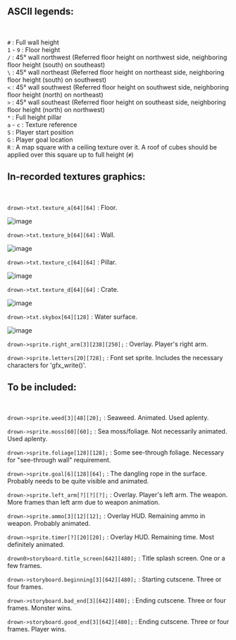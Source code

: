 ## ASCII legends:
<br>

`#`       : Full wall height<br>
`1` - `9` : Floor height<br>
`/`       : 45° wall northwest (Referred floor height on northwest side, neighboring floor height (south) on southeast)<br>
`\`       : 45° wall northeast (Referred floor height on northeast side, neighboring floor height (south) on southwest)<br>
`<`       : 45° wall southwest (Referred floor height on southwest side, neighboring floor height (north) on northeast)<br>
`>`       : 45° wall southeast (Referred floor height on southeast side, neighboring floor height (north) on northwest)<br>
`*`       : Full height pillar<br>
`a` - `c` : Texture reference<br>
`S`       : Player start position<br>
`G`       : Player goal location<br>
`R`       : A map square with a ceiling texture over it. A roof of cubes should be applied over this square up to full height (`#`)<br>

## In-recorded textures graphics:
<br>

`drown->txt.texture_a[64][64]` : Floor.<br> 

![image](https://user-images.githubusercontent.com/70949716/216399368-b52723d5-13c3-40b9-92d7-0153e7ee3758.png) <br>

`drown->txt.texture_b[64][64]` : Wall.<br>

![image](https://user-images.githubusercontent.com/70949716/216617733-ba63c1f7-67b5-49d9-944a-1092b340e125.png) <br>

`drown->txt.texture_c[64][64]` : Pillar.<br>

![image](https://user-images.githubusercontent.com/70949716/216831640-89a83d30-060e-4251-9ac7-59f3d895c929.png) <br>

`drown->txt.texture_d[64][64]` : Crate.<br> 

![image](https://user-images.githubusercontent.com/70949716/216399608-7c2a9388-4216-4df1-b475-a01df5fe807c.png) <br>

`drown->txt.skybox[64][128]`  : Water surface.<br> 

![image](https://user-images.githubusercontent.com/70949716/216763126-8dc46de6-ee83-449e-aff6-b13f54279044.png) <br>

`drown->sprite.right_arm[3][238][250];` : Overlay. Player's right arm.<br>

`drown->sprite.letters[20][728];` : Font set sprite. Includes the necessary characters for 'gfx_write()'. <br>

## To be included: 
<br>

`drown->sprite.weed[3][48][20];`  : Seaweed. Animated. Used aplenty. <br>

`drown->sprite.moss[60][60];` : Sea moss/foliage. Not necessarily animated. Used aplenty. <br>

`drown->sprite.foliage[128][128];`  : Some see-through foliage. Necessary for "see-through wall" requirement.

`drown->sprite.goal[6][128][64];` : The dangling rope in the surface. Probably needs to be quite visible and animated.

`drown->sprite.left_arm[?][?][?];`  : Overlay. Player's left arm. The weapon. More frames than left arm due to weapon animation. <br>

`drown->sprite.ammo[3][12][12];`  : Overlay HUD. Remaining ammo in weapon. Probably animated. <br>

`drown->sprite.timer[?][20][20];` : Overlay HUD. Remaining time. Most definitely animated. <br>

`drown0>storyboard.title_screen[642][480];` : Title splash screen. One or a few frames. <br>

`drown->storyboard.beginning[3][642][480];` : Starting cutscene. Three or four frames. <br>

`drown->storyboard.bad_end[3][642][480];` : Ending cutscene. Three or four frames. Monster wins. <br>

`drown->storyboard.good_end[3][642][480];`  : Ending cutscene. Three or four frames. Player wins. <br>

